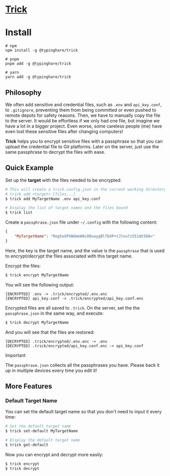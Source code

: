 # [Trick](https://github.com/typinghare/trick)

# Install

```shell
# npm
npm install -g @typinghare/trick

# pnpm
pnpm add -g @typinghare/trick

# yarn
yarn add -g @typinghare/trick
```

## Philosophy

We often add sensitive and credential files, such as `.env` and `api_key.conf`, to `.gitignore`, preventing them from being committed or even pushed to remote depots for safety reasons. Then, we have to manually copy the file to the server. It would be effortless if we only had one file, but imagine we have a lot in a bigger project. Even worse, some careless people (me) have even lost these sensitive files after changing computers!

**Trick** helps you to encrypt sensitive files with a passphrase so that you can upload the credential file to Git platforms. Later on the server, just use the same passphrase to decrypt the files with ease.

## Quick Example

Set up the **target** with the files needed to be encrypted:

```bash
# This will create a trick.config.json in the current working directory
# trick add <target> [files...]
$ trick add MyTargetName .env api_key.conf

# Display the list of target names and the files bound
$ trick list
```

Create a `passphrase.json` file under `~/.config` with the following content:

```json
{
    "MyTargetName": "Reg5eGPXWdmeW0i08uaygBlfbXP+tJlnu7z551Qt568="
}
```

Here, the key is the target name, and the value is the `passphrase` that is used to encrypt/decrypt the files associated with this target name.

Encrypt the files:

```bash
$ trick encrypt MyTargetName
```

You will see the following output:

```text
[ENCRYPTED] .env -> .trick/encrypted/.env.enc
[ENCRYPTED] api_key.conf -> .trick/encrypted/api_key.conf.enc
```

Encrypted files are all saved to `.trick`. On the server, set the the `passphrase.json` in the same way, and execute:

```bash
$ trick decrypt MyTargetName
```

And you will see that the files are restored:

```text
[DECRYPTED] .trick/encrypted/.env.enc -> .env
[DECRYPTED] .trick/encrypted/api_key.conf.enc -> api_key.conf
```

> [!IMPORTANT]
> The `passphrase.json` collects all the passphrases you have. Please back it up in multiple devices every time you edit it!

## More Features

### Default Target Name

You can set the default target name so that you don't need to input it every time:

```bash
# Set the default target name
$ trick set-default MyTargetName

# Display the default target name
$ trick get-default
```

Now you can encrypt and decrypt more easily:

```bash
$ trick encrypt
$ trick decrypt
```
